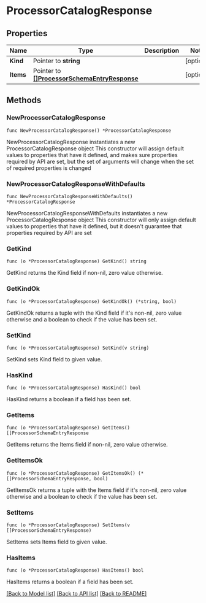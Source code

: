 # ProcessorCatalogResponse

## Properties

Name | Type | Description | Notes
------------ | ------------- | ------------- | -------------
**Kind** | Pointer to **string** |  | [optional] 
**Items** | Pointer to [**[]ProcessorSchemaEntryResponse**](ProcessorSchemaEntryResponse.md) |  | [optional] 

## Methods

### NewProcessorCatalogResponse

`func NewProcessorCatalogResponse() *ProcessorCatalogResponse`

NewProcessorCatalogResponse instantiates a new ProcessorCatalogResponse object
This constructor will assign default values to properties that have it defined,
and makes sure properties required by API are set, but the set of arguments
will change when the set of required properties is changed

### NewProcessorCatalogResponseWithDefaults

`func NewProcessorCatalogResponseWithDefaults() *ProcessorCatalogResponse`

NewProcessorCatalogResponseWithDefaults instantiates a new ProcessorCatalogResponse object
This constructor will only assign default values to properties that have it defined,
but it doesn't guarantee that properties required by API are set

### GetKind

`func (o *ProcessorCatalogResponse) GetKind() string`

GetKind returns the Kind field if non-nil, zero value otherwise.

### GetKindOk

`func (o *ProcessorCatalogResponse) GetKindOk() (*string, bool)`

GetKindOk returns a tuple with the Kind field if it's non-nil, zero value otherwise
and a boolean to check if the value has been set.

### SetKind

`func (o *ProcessorCatalogResponse) SetKind(v string)`

SetKind sets Kind field to given value.

### HasKind

`func (o *ProcessorCatalogResponse) HasKind() bool`

HasKind returns a boolean if a field has been set.

### GetItems

`func (o *ProcessorCatalogResponse) GetItems() []ProcessorSchemaEntryResponse`

GetItems returns the Items field if non-nil, zero value otherwise.

### GetItemsOk

`func (o *ProcessorCatalogResponse) GetItemsOk() (*[]ProcessorSchemaEntryResponse, bool)`

GetItemsOk returns a tuple with the Items field if it's non-nil, zero value otherwise
and a boolean to check if the value has been set.

### SetItems

`func (o *ProcessorCatalogResponse) SetItems(v []ProcessorSchemaEntryResponse)`

SetItems sets Items field to given value.

### HasItems

`func (o *ProcessorCatalogResponse) HasItems() bool`

HasItems returns a boolean if a field has been set.


[[Back to Model list]](../README.md#documentation-for-models) [[Back to API list]](../README.md#documentation-for-api-endpoints) [[Back to README]](../README.md)


